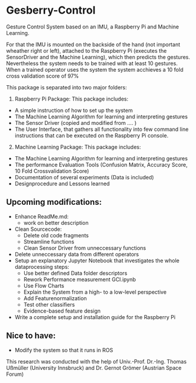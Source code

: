# Gesberry-Control
Gesture Control System based on an IMU, a Raspberry Pi and Machine Learning. 


For that the IMU is mounted on the backside of the hand (not important wheather right or left),
attached to the Raspberry Pi (executes the SensorDriver and the Machine Learning), which then
predicts the gestures. Nevertheless the system needs to be trained with at least 10 gestures. 
When a trained operator uses the system the system acchieves a 10 fold cross validation score of
97%

This package is separated into two major folders: 
1. Raspberry Pi Package: This package includes:
  - A simple instruction of how to set up the system
  - The Machine Learning Algorithm for learning and interpreting gestures
  - The Sensor Driver (copied and modified from .... )
  - The User Interface, that gathers all functionality into few command line instructions that can be
    executed on the Raspberry Pi console.

2. Machine Learning Package: This package includes:
  - The Machine Learning Algorithm for learning and interpreting gestures
  - The performance Evaluation Tools (Confusion Matrix, Accuracy Score, 10 Fold Crossvalidation Score)
  - Documentation of several experiments (Data is included)
  - Designprocedure and Lessons learned

## Upcoming modifications:
- Enhance ReadMe.md:
    - work on better description
- Clean Sourcecode: 
	- Delete old code fragments
	- Streamline functions
    - Clean Sensor Driver from unneccessary functions
- Delete unneccessary data from different operators
- Setup an explanatory Jupyter Notebook that investigates the whole dataprocessing steps: 
    - Use better defined Data folder descriptors
    - Rework Performance measurement GCI.ipynb
    - Use Flow Charts
    - Explain the System from a high- to a low-level perspective
    - Add Featurenormalization
    - Test other classifiers
    - Evidence-based feature design
- Write a complete setup and installation guide for the Raspberry Pi

## Nice to have:
- Modify the system so that it runs in ROS

This research was conducted with the help of Univ.-Prof. Dr.-Ing. Thomas Ußmüller (University Innsbruck) and Dr. Gernot Grömer (Austrian Space Forum)

